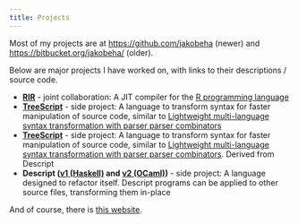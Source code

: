 ```yaml
---
title: Projects
---
```


Most of my projects are at <https://github.com/jakobeha> (newer) and
<https://bitbucket.org/jakobeha/> (older).

Below are major projects I have worked on, with links to their
descriptions / source code.

- **[RIR](https://github.com/reactorlabs/rir)** - joint collaboration: A JIT compiler for the [R programming language](https://www.r-project.org/about.html)
- **[TreeScript](https://github.com/Jakobeha/treescript)** - side project: A language to transform syntax for faster manipulation of source code, similar to [Lightweight multi-language syntax transformation with parser parser combinators](https://dl.acm.org/citation.cfm?id=3314589)
- **[TreeScript](https://github.com/Jakobeha/treescript)** - side project: A language to transform syntax for faster manipulation of source code, similar to [Lightweight multi-language syntax transformation with parser parser combinators](https://dl.acm.org/citation.cfm?id=3314589). Derived from Descript
- **Descript ([v1 (Haskell)](https://bitbucket.org/jakobeha/descript-lang/src/master/) and [v2 (OCaml)](https://bitbucket.org/jakobeha/descript-ocaml/src/master/))** - side project: A language designed to refactor itself. Descript programs can be applied to other source files, transforming them in-place

And of course, there is [this
website](https://github.com/Jakobeha/jakobeha.github.io/tree/develop).

